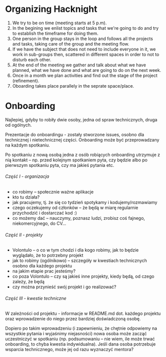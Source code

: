 # Organizing Hacknight

1. We try to be on time (meeting starts at 5 p.m).
1. In the begining we enlist topics and tasks that we're going to do and try to establish the timeframe for doing them.
1. One person in the group stays in the loop and follows all the projects and tasks, taking care of the group and the meeting flow.
1. If we have the subject that does not need to include everyone in it, we work in sub-groups then, scattered in different spaces in order to not to disturb each other.
1. At the end of the meeting we gather and talk about what we have planned, what we have done and what are going to do on the next week.
1. Once in a month we plan activities and find out the stage of the project (refinement).
1. Oboarding takes place parallely in the seprate space/place.

# Onboarding

Najlepiej, gdyby to robiły dwie osoby, jedna od spraw technicznych, druga od ogólnych.

Prezentacje do onboardingu - zostały stworzone issues, osobno dla technicznej i nietechnicznej części. Onboarding może być przeprowadzany na każdym spotkaniu.

Po spotkaniu z nową osobą jedna z osób robiących onboarding utrzymuje z nią kontakt – np. przed kolejnym spotkaniem pyta, czy będzie albo po pierwszym spotkaniu pyta, czy ma jakieś pytania etc. 

###### Część I - organizacja
- co robimy – społecznie ważne aplikacje
- kto tu działa?
- jak pracujemy, tj. że się co tydzień spotykamy i kodujemy/rozmawiamy
- czego oczekujemy od członków – że będą w miarę regularnie przychodzić i dostarczać kod :)
- co możemy dać – nauczymy, poznasz ludzi, zrobisz coś fajnego, niekomercyjnego, do CV...

###### Część II - projekty
- Volontulo – o co w tym chodzi i dla kogo robimy, jak to będzie wyglądało, że to potrzebny projekt
- jak to robimy (ogólnikowo) – szczegóły w kwestiach technicznych osobno dla każdego projektu
- na jakim etapie prac jesteśmy?
- co poza Volontulo – czy są jakieś inne projekty, kiedy będą, od czego zależy, że będą
- czy można przynieść swój projekt i go realizować?

###### Część III - kwestie techniczne

W zależności od projektu - informacje w README.md dot. każdego projektu oraz wprowadzenie do niego przez bardziej doświadczoną osobę.

Dopiero po takim wprowadzeniu (i zapewnieniu, że chętnie odpowiemy na wszystkie pytania i wyjaśnimy niejasności) nowa osoba może zacząć uczestniczyć w spotkaniu (np. podsumowaniu – nie wiem, ile może trwać onboarding, to chyba kwestia indywidualna). Jeśli dana osoba potrzebuje wsparcia technicznego, może jej od razu wyznaczyć mentora?
